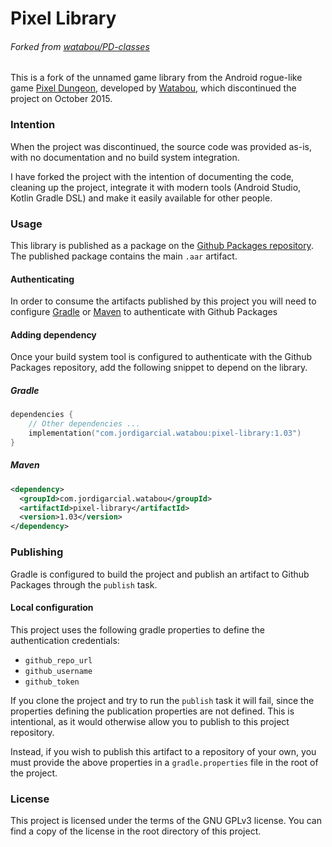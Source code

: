 Pixel Library
==========
###### Forked from [watabou/PD-classes](https://github.com/watabou/PD-classes)

This is a fork of the unnamed game library from the Android rogue-like game [Pixel Dungeon](https://github.com/watabou/pixel-dungeon),
developed by [Watabou](https://github.com/watabou), which discontinued the project on October 2015.

### Intention
When the project was discontinued, the source code was provided as-is, with no documentation and no build system integration.

I have forked the project with the intention of documenting the code, cleaning up the project, integrate it with modern tools 
(Android Studio, Kotlin Gradle DSL) and make it easily available for other people.

### Usage
This library is published as a package on the [Github Packages repository](https://github.com/JordiGarcL/pixel-library/packages). 
The published package contains the main `.aar` artifact.
#### Authenticating
In order to consume the artifacts published by this project you will need to configure 
[Gradle](https://help.github.com/en/github/managing-packages-with-github-packages/configuring-gradle-for-use-with-github-packages) or
[Maven](https://help.github.com/en/github/managing-packages-with-github-packages/configuring-apache-maven-for-use-with-github-packages) 
to authenticate with Github Packages
#### Adding dependency
Once your build system tool is configured to authenticate with the Github Packages repository, add the following snippet 
to depend on the library.

##### Gradle
```kotlin
dependencies {
    // Other dependencies ...
    implementation("com.jordigarcial.watabou:pixel-library:1.03")
}
```

##### Maven 
```xml
<dependency>
  <groupId>com.jordigarcial.watabou</groupId>
  <artifactId>pixel-library</artifactId>
  <version>1.03</version>
</dependency>
```

### Publishing
Gradle is configured to build the project and publish an artifact to Github Packages through the `publish` task.
#### Local configuration
This project uses the following gradle properties to define the authentication credentials:
- `github_repo_url`
- `github_username`
- `github_token`

If you clone the project and try to run the `publish` task it will fail, since the properties defining the publication properties
are not defined. This is intentional, as it would otherwise allow you to publish to this project repository.

Instead, if you wish to publish this artifact to a repository of your own, you must provide the above properties in a 
`gradle.properties` file in the root of the project.
 

### License
This project is licensed under the terms of the GNU GPLv3 license. You can find a copy of the license in the root directory of
this project.
 